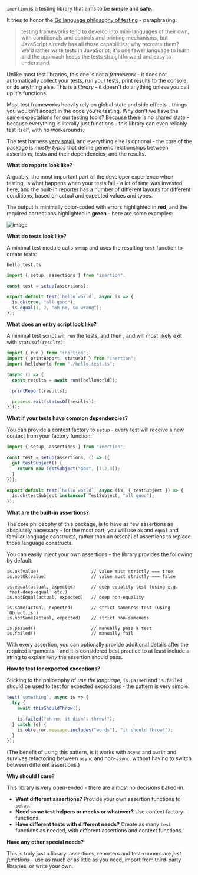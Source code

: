 `inertion` is a testing library that aims to be **simple** and **safe**.

It tries to honor the [Go language philosophy of testing](http://golang.org/doc/faq#How_do_I_write_a_unit_test) - paraphrasing:

> testing frameworks tend to develop into mini-languages of their own, with conditionals and controls and printing
> mechanisms, but JavaScript already has all those capabilities; why recreate them? We'd rather write tests in JavaScript;
> it's one fewer language to learn and the approach keeps the tests straightforward and easy to understand.

Unlike most test libraries, this one is not a *framework* - it does not automatically
collect your tests, run your tests, print results to the console, or do anything else.
This is a *library* - it doesn't do anything unless you call up it's functions.

Most test frameworks heavily rely on global state and side effects - things you
wouldn't accept in the code you're testing. Why don't we have the same expectations
for our testing tools? Because there is no shared state - because everything is literally
just functions - this library can even reliably test itself, with no workarounds.

The test harness [very small](https://github.com/mindplay-dk/inertion/blob/master/src/harness.ts),
and everything else is optional - the core of the package is *mostly types* that define
generic relationships between assertions, tests and their dependencies, and the results.

**What do reports look like?**

Arguably, the most important part of the developer experience when testing, is what happens when
your tests fail - a lot of time was invested here, and the built-in reporter has a number of
different layouts for different conditions, based on actual and expected values and types.

The output is minimally color-coded with errors highlighted in **red**, and the required
corrections highlighted in **green** - here are some examples:

![image](https://user-images.githubusercontent.com/103348/161727833-9f6c086f-1333-4803-8421-a99f9f98e945.png)

**What do tests look like?**

A minimal test module calls `setup` and uses the resulting `test` function to create tests:

`hello.test.ts`
```ts
import { setup, assertions } from "inertion";

const test = setup(assertions);

export default test(`hello world`, async is => {
  is.ok(true, "all good");
  is.equal(1, 2, "oh no, so wrong");
});
```

**What does an entry script look like?**

A minimal test script will `run` the tests, and then , and will most
likely exit with `statusOf(results)`:

```ts
import { run } from "inertion";
import { printReport, statusOf } from "inertion";
import helloWorld from "./hello.test.ts";

(async () => {
  const results = await run([helloWorld]);

  printReport(results);

  process.exit(statusOf(results));
})();
```

**What if your tests have common dependencies?**

You can provide a context factory to `setup` - every test will receive a new context from your factory function:

```ts
import { setup, assertions } from "inertion";

const test = setup(assertions, () => ({
  get testSubject() {
    return new TestSubject("abc", [1,2,3]);
  }
}));

export default test(`hello world`, async (is, { testSubject }) => {
  is.ok(testSubject instanceof TestSubject, "all good");
});
```

**What are the built-in assertions?**

The core philosophy of this package, is to have as few assertions as absolutely necessary - for
the most part, you will use `ok` and `equal` and familiar language constructs, rather than an
arsenal of assertions to replace those language constructs.

You can easily inject your own assertions - the library provides the following by default:

    is.ok(value)                    // value must strictly === true
    is.notOk(value)                 // value must strictly === false

    is.equal(actual, expected)      // deep equality test (using e.g. `fast-deep-equal` etc.)
    is.notEqual(actual, expected)   // deep non-equality

    is.same(actual, expected)       // strict sameness test (using `Object.is`)
    is.notSame(actual, expected)    // strict non-sameness

    is.passed()                     // manually pass a test
    is.failed()                     // manually fail

With every assertion, you can optionally provide additional details after the required arguments -
and it is considered best practice to at least include a string to explain *why* the assertion
should pass.

**How to test for expected exceptions?**

Sticking to the philosophy of *use the language*, `is.passed` and `is.failed` should be used to
test for expected exceptions - the pattern is very simple:

```ts
test(`something`, async is => {
  try {
    await thisShouldThrow();

    is.failed("oh no, it didn't throw!");
  } catch (e) {
    is.ok(error.message.includes("words"), "it should throw!");
  }
});
```

(The benefit of using this pattern, is it works with `async` and `await` and survives refactoring
between `async` and non-`async`, without having to switch between different assertions.)

**Why should I care?**

This library is very open-ended - there are almost no decisions baked-in.

* **Want different assertions?** Provide your own assertion functions to `setup`.
* **Need some test helpers or mocks or whatever?** Use context factory-functions.
* **Have different tests with different needs?** Create as many `test` functions as needed, with different assertions and context functions.

**Have any other special needs?**

This is truly just a library: assertions, reporters and test-runners are *just functions* -
use as much or as little as you need, import from third-party libraries, or write your own.

